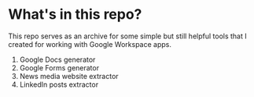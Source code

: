 # What's in this repo?
This repo serves as an archive for some simple but still helpful tools that I created for working with Google Workspace apps.
1. Google Docs generator
2. Google Forms generator
3. News media website extractor
4. LinkedIn posts extractor
